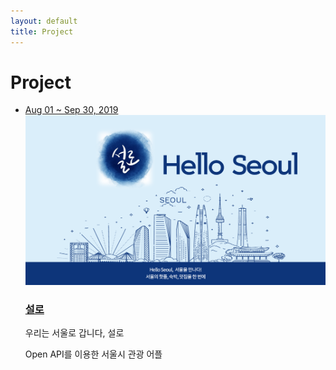 ```yaml
---
layout: default
title: Project
---
```


<div class="project" id="project">
  <h1 class="pageTitle">Project</h1>
  <ul class="posts noList">
      <li>
        <a href="/blog/helloseoul-post/">
          <span class="date">Aug 01 ~ Sep 30, 2019</span>
          <img class="project-img" src="/assets/img/helloseoul.png">
          <h3><a class="post-link nanum" href="/blog/helloseoul-post/">설로</a></h3>
          <p class="project-sub nanum">우리는 서울로 갑니다, 설로</p>
          <p class="project-summary nanum">Open API를 이용한 서울시 관광 어플</p>
        </a>
      </li>
  </ul>
 
</div>
